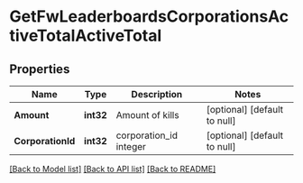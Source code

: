 # GetFwLeaderboardsCorporationsActiveTotalActiveTotal

## Properties
Name | Type | Description | Notes
------------ | ------------- | ------------- | -------------
**Amount** | **int32** | Amount of kills | [optional] [default to null]
**CorporationId** | **int32** | corporation_id integer | [optional] [default to null]

[[Back to Model list]](../README.md#documentation-for-models) [[Back to API list]](../README.md#documentation-for-api-endpoints) [[Back to README]](../README.md)


